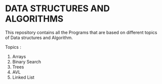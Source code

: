 # DATA STRUCTURES AND ALGORITHMS
This repository contains all the Programs that are based on different topics of Data structures and Algorithm.

Topics :
1) Arrays
2) Binary Search 
3) Trees
4) AVL
5) Linked List

